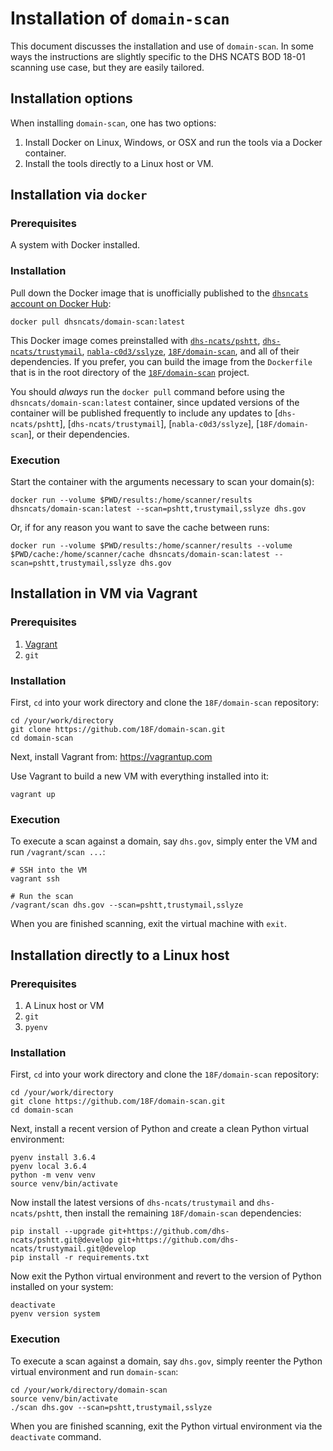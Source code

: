 # Installation of `domain-scan` #
This document discusses the installation and use of `domain-scan`.  In
some ways the instructions are slightly specific to the DHS NCATS BOD
18-01 scanning use case, but they are easily tailored.

## Installation options ##
When installing `domain-scan`, one has two options:
1. Install Docker on Linux, Windows, or OSX and run the tools via a
   Docker container.
2. Install the tools directly to a Linux host or VM.

## Installation via `docker` ##
### Prerequisites ###
A system with Docker installed.

### Installation ###
Pull down the Docker image that is unofficially published to the
[`dhsncats` account on Docker
Hub](https://hub.docker.com/u/dhsncats/dashboard/):
```
docker pull dhsncats/domain-scan:latest
```

This Docker image comes preinstalled with
[`dhs-ncats/pshtt`](https://github.com/dhs-ncats/pshtt),
[`dhs-ncats/trustymail`](https://github.com/dhs-ncats/trustymail),
[`nabla-c0d3/sslyze`](https://github.com/nabla-c0d3/sslyze/),
[`18F/domain-scan`](https://github.com/18F/domain-scan), and all of
their dependencies.  If you prefer, you can build the image from the
`Dockerfile` that is in the root directory of the
[`18F/domain-scan`](https://github.com/18F/domain-scan) project.

You should *always* run the `docker pull` command before using the
`dhsncats/domain-scan:latest` container, since updated versions of the
container will be published frequently to include any updates to
[`dhs-ncats/pshtt`], [`dhs-ncats/trustymail`], [`nabla-c0d3/sslyze`],
[`18F/domain-scan`], or their dependencies.

### Execution ###
Start the container with the arguments necessary to scan your domain(s):
```
docker run --volume $PWD/results:/home/scanner/results dhsncats/domain-scan:latest --scan=pshtt,trustymail,sslyze dhs.gov
```

Or, if for any reason you want to save the cache between runs:
```
docker run --volume $PWD/results:/home/scanner/results --volume $PWD/cache:/home/scanner/cache dhsncats/domain-scan:latest --scan=pshtt,trustymail,sslyze dhs.gov
```

## Installation in VM via Vagrant ##

### Prerequisites ###

1. [Vagrant](https://vagrantup.com)
2. `git`

### Installation ###

First, `cd` into your work directory and clone the `18F/domain-scan` repository:

```
cd /your/work/directory
git clone https://github.com/18F/domain-scan.git
cd domain-scan
```

Next, install Vagrant from: https://vagrantup.com

Use Vagrant to build a new VM with everything installed into it:

```
vagrant up
```

### Execution ###

To execute a scan against a domain, say `dhs.gov`, simply enter the VM and run
`/vagrant/scan ...`:

```
# SSH into the VM
vagrant ssh

# Run the scan
/vagrant/scan dhs.gov --scan=pshtt,trustymail,sslyze
```

When you are finished scanning, exit the virtual machine with `exit`.


## Installation directly to a Linux host ##
### Prerequisites ###
1. A Linux host or VM
2. `git`
3. `pyenv`

### Installation ###
First, `cd` into your work directory and clone the `18F/domain-scan` repository:
```
cd /your/work/directory
git clone https://github.com/18F/domain-scan.git
cd domain-scan
```

Next, install a recent version of Python and create a clean Python virtual environment:
```
pyenv install 3.6.4
pyenv local 3.6.4
python -m venv venv
source venv/bin/activate
```

Now install the latest versions of `dhs-ncats/trustymail` and
`dhs-ncats/pshtt`, then install the remaining `18F/domain-scan`
dependencies:
```
pip install --upgrade git+https://github.com/dhs-ncats/pshtt.git@develop git+https://github.com/dhs-ncats/trustymail.git@develop
pip install -r requirements.txt
```

Now exit the Python virtual environment and revert to the version of Python installed on your system:
```
deactivate
pyenv version system
```

### Execution ###
To execute a scan against a domain, say `dhs.gov`, simply reenter the
Python virtual environment and run `domain-scan`:
```
cd /your/work/directory/domain-scan
source venv/bin/activate
./scan dhs.gov --scan=pshtt,trustymail,sslyze
```

When you are finished scanning, exit the Python virtual environment
via the `deactivate` command.
